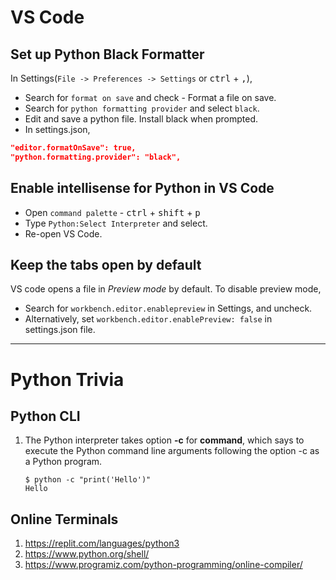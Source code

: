 # VS Code

## Set up Python Black Formatter
In Settings(`File -> Preferences -> Settings` or <kbd>ctrl</kbd> + <kbd>,</kbd>),
* Search for `format on save` and check - Format a file on save. 
* Search for `python formatting provider` and select `black`.
* Edit and save a python file. Install black when prompted.
* In settings.json,

```json
"editor.formatOnSave": true,
"python.formatting.provider": "black",
```

## Enable intellisense for Python in VS Code
* Open `command palette` - <kbd>ctrl</kbd> + <kbd>shift</kbd> + <kbd>p</kbd>
* Type `Python:Select Interpreter` and select.
* Re-open VS Code.

## Keep the tabs open by default
VS code opens a file in *Preview mode* by default. 
To disable preview mode, 
* Search for `workbench.editor.enablepreview` in Settings, and uncheck.
* Alternatively, set `workbench.editor.enablePreview: false` in settings.json file.

---
# Python Trivia

## Python CLI
1. The Python interpreter takes option **-c** for **command**, which says to execute the Python command line arguments following the option -c as a Python program.
    ```shell
    $ python -c "print('Hello')"
    Hello
    ```

## Online Terminals
1. https://replit.com/languages/python3
2. https://www.python.org/shell/
3. https://www.programiz.com/python-programming/online-compiler/